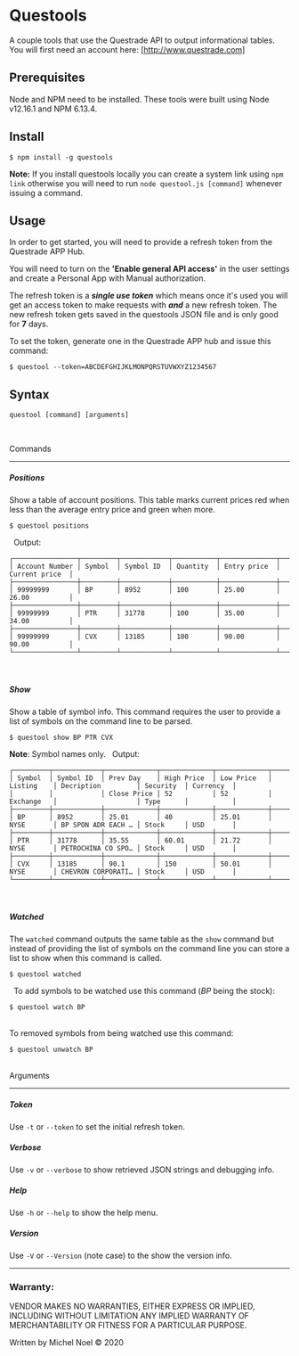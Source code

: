 # Questools

A couple tools that use the Questrade API to output informational tables.
You will first need an account here: [http://www.questrade.com]

## Prerequisites

Node and NPM need to be installed. These tools were built using Node v12.16.1 and NPM 6.13.4.

## Install
```
$ npm install -g questools
```
**Note:** If you install questools locally you can create a system link using `npm link` otherwise you will need to run `node questool.js [command]` whenever issuing a command.

## Usage

In order to get started, you will need to provide a refresh token from the Questrade APP Hub.

You will need to turn on the **'Enable general API access'** in the user settings and create a Personal App with Manual authorization.

The refresh token is a ***single use token*** which means once it's used you will get an access token to make requests with ***and*** a new refresh token. The new refresh token gets saved in the questools JSON file and is only good for **7** days.

To set the token, generate one in the Questrade APP hub and issue this command:
```
$ questool --token=ABCDEFGHIJKLMONPQRSTUVWXYZ1234567
```

## Syntax
```
questool [command] [arguments]
```
&nbsp;
  
Commands
***
##### Positions
Show a table of account positions. This table marks current prices red when less than the average entry price and green when more.
```
$ questool positions
```
&nbsp;
Output:

```
┌────────────────┬─────────┬────────────┬───────────┬──────────────┬────────────────┐
│ Account Number │ Symbol  │ Symbol ID  │ Quantity  │ Entry price  │ Current price  │
├────────────────┼─────────┼────────────┼───────────┼──────────────┼────────────────┤
│ 99999999       │ BP      │ 8952       │ 100       │ 25.00        │ 26.00          │
├────────────────┼─────────┼────────────┼───────────┼──────────────┼────────────────┤
│ 99999999       │ PTR     │ 31778      │ 100       │ 35.00        │ 34.00          │
├────────────────┼─────────┼────────────┼───────────┼──────────────┼────────────────┤
│ 99999999       │ CVX     │ 13185      │ 100       │ 90.00        │ 90.00          │
└────────────────┴─────────┴────────────┴───────────┴──────────────┴────────────────┘
```
&nbsp;
##### Show
Show a table of symbol info. This command requires the user to provide a list of symbols on the command line to be parsed.
```
$ questool show BP PTR CVX
```
**Note**: Symbol names only.
&nbsp;
Output:
```
┌─────────┬────────────┬─────────────┬─────────────┬─────────────┬────────────┬────────────────────┬───────────┬───────────┐
│ Symbol  │ Symbol ID  │ Prev Day    │ High Price  │ Low Price   │ Listing    │ Decription         │ Security  │ Currency  │
│         │            │ Close Price │ 52          │ 52          │ Exchange   │                    │ Type      │           │
├─────────┼────────────┼─────────────┼─────────────┼─────────────┼────────────┼────────────────────┼───────────┼───────────┤
│ BP      │ 8952       │ 25.01       │ 40          │ 25.01       │ NYSE       │ BP SPON ADR EACH … │ Stock     │ USD       │
├─────────┼────────────┼─────────────┼─────────────┼─────────────┼────────────┼────────────────────┼───────────┼───────────┤
│ PTR     │ 31778      │ 35.55       │ 60.01       │ 21.72       │ NYSE       │ PETROCHINA CO SPO… │ Stock     │ USD       │
├─────────┼────────────┼─────────────┼─────────────┼─────────────┼────────────┼────────────────────┼───────────┼───────────┤
│ CVX     │ 13185      │ 90.1        │ 150         │ 50.01       │ NYSE       │ CHEVRON CORPORATI… │ Stock     │ USD       │
└─────────┴────────────┴─────────────┴─────────────┴─────────────┴────────────┴────────────────────┴───────────┴───────────┘
```
&nbsp;
##### Watched

The `watched` command outputs the same table as the `show` command but instead of providing the list of symbols on the command line you can store a list to show when this command is called.
```
$ questool watched
```
&nbsp; 
To add symbols to be watched use this command (*BP* being the stock):
```
$ questool watch BP
```
&nbsp;  
To removed symbols from being watched use this command:
```
$ questool unwatch BP
```
&nbsp;  
Arguments
***
##### Token
Use `-t` or `--token` to set the initial refresh token.
&nbsp;  
##### Verbose
Use `-v` or `--verbose` to show retrieved JSON strings and debugging info.
&nbsp;
##### Help
Use `-h` or `--help` to show the help menu.
&nbsp;
##### Version
Use `-V` or `--Version` (note case) to the show the version info.

---
### Warranty:

VENDOR MAKES NO WARRANTIES, EITHER EXPRESS OR IMPLIED, INCLUDING WITHOUT LIMITATION ANY IMPLIED WARRANTY OF MERCHANTABILITY OR FITNESS FOR A PARTICULAR PURPOSE.

Written by Michel Noel © 2020
